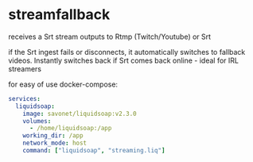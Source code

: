 # streamfallback

receives a Srt stream outputs to Rtmp (Twitch/Youtube) or Srt

if the Srt ingest fails or disconnects, it automatically switches to fallback videos. Instantly switches back if Srt comes back online - ideal for IRL streamers

for easy of use docker-compose:
```yml
services:
  liquidsoap:
    image: savonet/liquidsoap:v2.3.0
    volumes:
      - /home/liquidsoap:/app
    working_dir: /app
    network_mode: host
    command: ["liquidsoap", "streaming.liq"]
```
